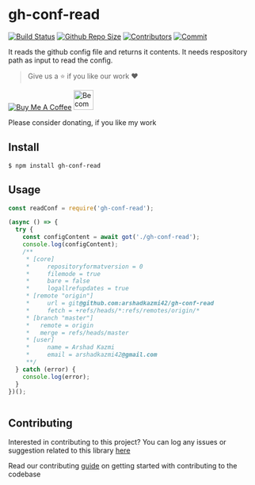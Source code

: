 # gh-conf-read

[![Build Status](https://travis-ci.com/arshadkazmi42/gh-conf-read.svg?branch=master)](https://travis-ci.com/arshadkazmi42/gh-conf-read)
[![Github Repo Size](https://img.shields.io/github/repo-size/arshadkazmi42/gh-conf-read.svg)](https://github.com/arshadkazmi42/gh-conf-read)
[![Contributors](https://img.shields.io/github/contributors/arshadkazmi42/gh-conf-read.svg)](https://github.com/arshadkazmi42/gh-conf-read/graphs/contributors)
[![Commit](https://img.shields.io/github/last-commit/arshadkazmi42/gh-conf-read.svg)](https://github.com/arshadkazmi42/gh-conf-read/commits/master)


It reads the github config file and returns it contents.
It needs respository path as input to read the config.

> Give us a :star: if you like our work :heart:

<a href="https://www.buymeacoffee.com/arshadkazmi42" target="_blank"><img src="https://www.buymeacoffee.com/assets/img/custom_images/orange_img.png" alt="Buy Me A Coffee" style="height: auto !important;width: auto !important;" ></a>
<a href="https://www.patreon.com/bePatron?u=15454240" target="_blank"><img src="https://c5.patreon.com/external/logo/become_a_patron_button.png" alt="Become a Patron!" height="40"></a>

Please consider donating, if you like my work

## Install

```
$ npm install gh-conf-read
```

## Usage

```javascript
const readConf = require('gh-conf-read');

(async () => {
  try {
    const configContent = await got('./gh-conf-read');
    console.log(configContent);
    /**
     * [core]
     *     repositoryformatversion = 0
     *     filemode = true
     *     bare = false
     *     logallrefupdates = true
     * [remote "origin"]
     *     url = git@github.com:arshadkazmi42/gh-conf-read
     *     fetch = +refs/heads/*:refs/remotes/origin/*
     * [branch "master"]
     *   remote = origin
     *   merge = refs/heads/master
     * [user]
     *     name = Arshad Kazmi
     *     email = arshadkazmi42@gmail.com
     **/
  } catch (error) {
    console.log(error);
  }
})();



```

## Contributing

Interested in contributing to this project?
You can log any issues or suggestion related to this library [here](https://github.com/arshadkazmi42/gh-conf-read/issues/new)

Read our contributing [guide](CONTRIBUTING.md) on getting started with contributing to the codebase
